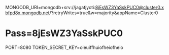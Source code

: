 MONGODB_URI=mongodb+srv://jagatjyoti:8jEsWZ3YaSskPUC0@cluster0.xbfpd8x.mongodb.net/?retryWrites=true&w=majority&appName=Cluster0
# Pass=8jEsWZ3YaSskPUC0
PORT=8080
TOKEN_SECRET_KEY=oieuiffhuiofheiofheio



